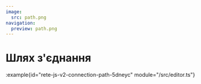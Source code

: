 ```yaml
---
image:
  src: path.png
navigation:
  preview: path.png
---
```


# Шлях з'єднання

:example{id="rete-js-v2-connection-path-5dneyc" module="/src/editor.ts"}
